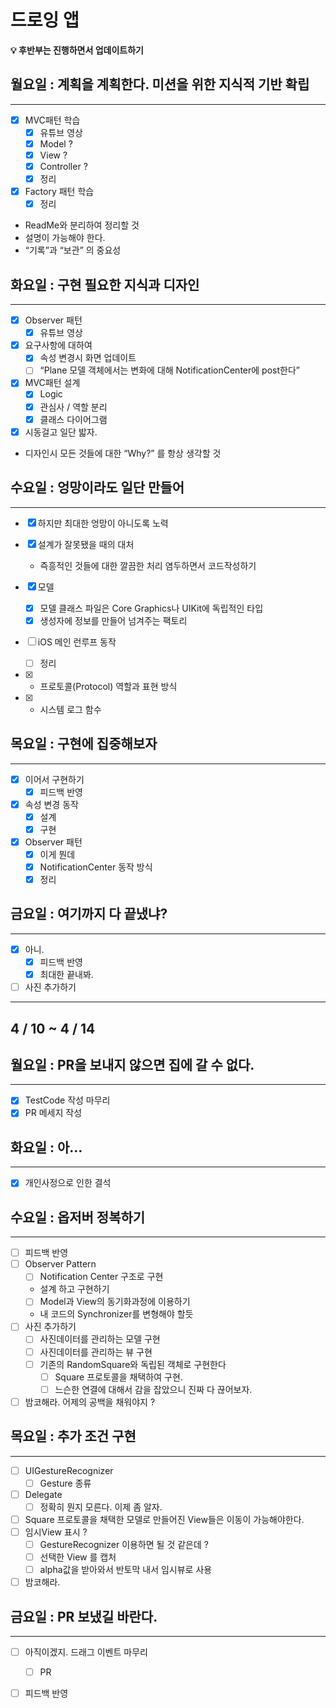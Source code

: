 # 드로잉 앱

**💡 후반부는 진행하면서 업데이트하기**

## 월요일 : 계획을 계획한다. 미션을 위한 지식적 기반 확립

---

- [x]  MVC패턴 학습
    - [x]  유튜브 영상
    - [x]  Model ?
    - [x]  View ?
    - [x]  Controller ?
    - [x]  정리
  
- [x]  Factory 패턴 학습
    - [x]  정리
    
- ReadMe와 분리하여 정리할 것
- 설명이 가능해야 한다.
- “기록”과 “보관” 의 중요성

## 화요일 : 구현 필요한 지식과 디자인

---

- [x]  Observer 패턴
    - [x]  유튜브 영상
   
- [x]  요구사항에 대하여
    - [x]  속성 변경시 화면 업데이트
    - [ ]  “Plane 모델 객체에서는 변화에 대해 NotificationCenter에 post한다”

- [x]  MVC패턴 설계
    - [x]  Logic
    - [x]  관심사 / 역할 분리
    - [x]  클래스 다이어그램

- [x]  시동걸고 일단 밟자.

- 디자인시 모든 것들에 대한 “Why?” 를 항상 생각할 것


## 수요일 : 엉망이라도 일단 만들어

---

- [x]  하지만 최대한 엉망이 아니도록 노력
- [x]  설계가 잘못됐을 때의 대처
    - 즉흥적인 것들에 대한 깔끔한 처리 염두하면서 코드작성하기
    
- [x]  모델
    - [x]  모델 클래스 파일은 Core Graphics나 UIKit에 독립적인 타입
    - [x]  생성자에 정보를 만들어 넘겨주는 팩토리
 
- [ ]  iOS 메인 런루프 동작
    - [ ]  정리

- [x]  + 프로토콜(Protocol) 역할과 표현 방식

- [x]  + 시스템 로그 함수

## 목요일 : 구현에 집중해보자

---

- [x]  이어서 구현하기
    - [x]  피드백 반영

- [x]  속성 변경 동작
    - [x]  설계
    - [x]  구현

- [x]  Observer 패턴
    - [x]  이게 뭔데
    - [x]  NotificationCenter 동작 방식
    - [x]  정리

## 금요일 : 여기까지 다 끝냈냐?

---

- [x]  아니.
    - [x]  피드백 반영
    - [x]  최대한 끝내봐.
- [ ]  사진 추가하기

------------------
## 4 / 10 ~ 4 / 14 

## 월요일 : PR을 보내지 않으면 집에 갈 수 없다.

---

- [x]  TestCode 작성 마무리
- [x]  PR 메세지 작성

## 화요일 : 아…

---

- [x] 개인사정으로 인한 결석

## 수요일 : 옵저버 정복하기

---

- [ ]  피드백 반영
- [ ]  Observer Pattern
    - [ ]  Notification Center 구조로 구현
    - 설계 하고 구현하기
    - [ ]  Model과 View의 동기화과정에 이용하기
    - 내 코드의 Synchronizer를 변형해야 할듯
- [ ]  사진 추가하기
    - [ ]  사진데이터를 관리하는 모델 구현
    - [ ]  사진데이터를 관리하는 뷰 구현
    - [ ]  기존의 RandomSquare와 독립된 객체로 구현한다
        - [ ]  Square 프로토콜을 채택하여 구현.
        - [ ]  느슨한 연결에 대해서 감을 잡았으니 진짜 다 끊어보자.
- [ ]  밤코해라. 어제의 공백을 채워야지 ? 

## 목요일 :  추가 조건 구현

---

- [ ]  UIGestureRecognizer
    - [ ]  Gesture 종류
- [ ]  Delegate
    - [ ]  정확히 뭔지 모른다. 이제 좀 알자.
- [ ]  Square 프로토콜을 채택한 모델로 만들어진 View들은 이동이 가능해야한다.
- [ ]  임시View 표시 ?
    - [ ]  GestureRecognizer 이용하면 될 것 같은데 ?
    - [ ]  선택한 View 를 캡처
    - [ ]  alpha값을 받아와서 반토막 내서 임시뷰로 사용
- [ ]  밤코해라.

## 금요일 : PR 보냈길 바란다.

---

- [ ]  아직이겠지. 드래그 이벤트 마무리
    - [ ]  PR
- [ ]  피드백 반영
    

